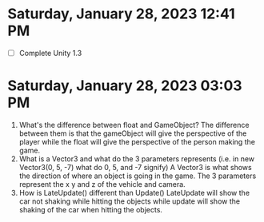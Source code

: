 # Saturday, January 28, 2023 12:41 PM
- [ ] Complete Unity 1.3
# Saturday, January 28, 2023 03:03 PM
1. What's the difference between float and GameObject?
The difference between them is that the gameObject will give the perspective of the player while the float will give the perspective of the person making the game.
2. What is a Vector3 and what do the 3 parameters represents (i.e. in new Vector3(0, 5, -7) what do 0, 5, and -7 signify)
A Vector3 is what shows the direction of where an object is going in the game. The 3 parameters represent the x y and z of the vehicle and camera.
3. How is LateUpdate() different than Update()
LateUpdate will show the car not shaking while hitting the objects while update will show the shaking of the car when hitting the objects.